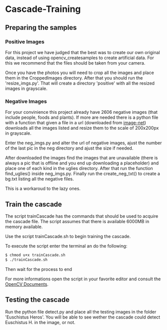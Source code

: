 # Cascade-Training

## Preparing the samples

### Positive Images

For this project we have judged that the best was to create our own original data, instead of using opencv_createsamples to create artificial data. 
For this we recommend that the files should be taken from your camera. 

Once you have the photos you will need to crop all the images and place them in the CroppedImages directory. After that you should run the 'resize_imgs.py'. That will create a directory 'positive' with all the resized images in grayscale.

### Negative Images

For your convinience this project already have 2606 negative images (that include people, foods and plants). If more are needed there is a python file with a function that given a file in a url (downloaded from [image-net](http://image-net.org/)) downloads all the images listed and resize them to the scale of 200x200px in grayscale.

Enter the neg_imgs.py and alter the url of negative images, ajust the number of the last pic in the neg directory and ajust the size if needed.

After downloaded the images find the images that are unavailable (there is always a pic that is offline and you end up downloading a placeholder) and place one of each kind in the uglies directory. After that run the function find_uglies() inside neg_imgs.py. Finally run the create_neg_txt() to create a bg.txt listing all the negative files.

This is a workaroud to the lazy ones.

## Train the cascade

The script trainCascade has the commands that should be used to acquire the cascade file.
The script assumes that there is available 6000MB in memory available.

Use the script trainCascade.sh to begin training the cascade.

To execute the script enter the terminal an do the following:

```bash
$ chmod u+x trainCascade.sh
$ ./trainCascade.sh
```

Then wait for the process to end

For more informations open the script in your favorite editor and consult the [OpenCV Documents](http://docs.opencv.org/2.4/doc/user_guide/ug_traincascade.html?highlight=cascade%2520classifier%2520training).

## Testing the cascade

Run the python file detect.py and place all the testing images in the folder 'Euschistus Heros'. You will be able to see wether the cascade could detect Euschistus H. in the image, or not.
